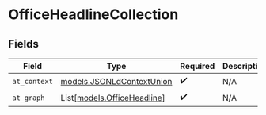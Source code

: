 # OfficeHeadlineCollection


## Fields

| Field                                                        | Type                                                         | Required                                                     | Description                                                  |
| ------------------------------------------------------------ | ------------------------------------------------------------ | ------------------------------------------------------------ | ------------------------------------------------------------ |
| `at_context`                                                 | [models.JSONLdContextUnion](../models/jsonldcontextunion.md) | :heavy_check_mark:                                           | N/A                                                          |
| `at_graph`                                                   | List[[models.OfficeHeadline](../models/officeheadline.md)]   | :heavy_check_mark:                                           | N/A                                                          |